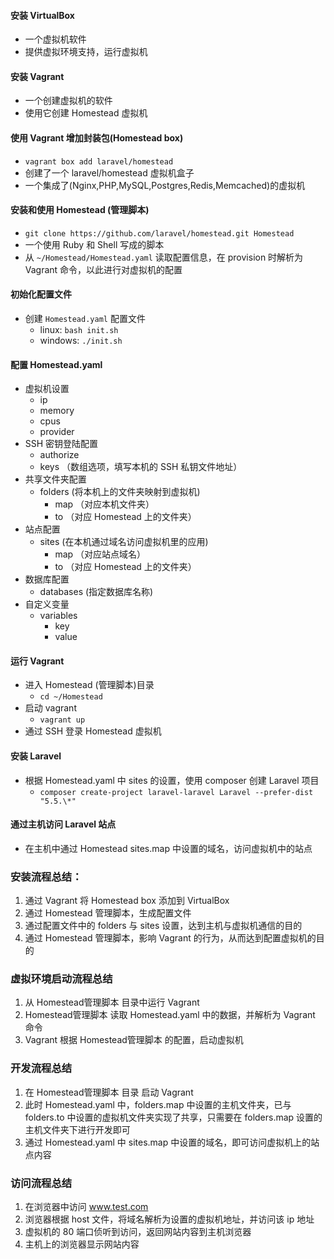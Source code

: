 #### 安装 VirtualBox
* 一个虚拟机软件
* 提供虚拟环境支持，运行虚拟机

#### 安装 Vagrant
* 一个创建虚拟机的软件
* 使用它创建 Homestead 虚拟机

#### 使用 Vagrant 增加封装包(Homestead box)
* `vagrant box add laravel/homestead`
* 创建了一个 laravel/homestead 虚拟机盒子
* 一个集成了(Nginx,PHP,MySQL,Postgres,Redis,Memcached)的虚拟机

#### 安装和使用 Homestead (管理脚本)
* `git clone https://github.com/laravel/homestead.git Homestead`
* 一个使用 Ruby 和 Shell 写成的脚本
* 从 `~/Homestead/Homestead.yaml` 读取配置信息，在 provision 时解析为 Vagrant 命令，以此进行对虚拟机的配置

#### 初始化配置文件
* 创建 `Homestead.yaml` 配置文件
  * linux: `bash init.sh`
  * windows: `./init.sh`

#### 配置 Homestead.yaml
* 虚拟机设置
  * ip
  * memory
  * cpus
  * provider
* SSH 密钥登陆配置
  * authorize
  * keys （数组选项，填写本机的 SSH 私钥文件地址）
* 共享文件夹配置
  * folders (将本机上的文件夹映射到虚拟机)
    * map （对应本机文件夹）
    * to （对应 Homestead 上的文件夹）
* 站点配置
  * sites (在本机通过域名访问虚拟机里的应用)
    * map （对应站点域名）
    * to （对应 Homestead 上的文件夹）
* 数据库配置
  * databases (指定数据库名称)
* 自定义变量
  * variables
    * key
    * value

#### 运行 Vagrant
* 进入 Homestead (管理脚本)目录
  * `cd ~/Homestead`
* 启动 vagrant
  *  `vagrant up`
* 通过 SSH 登录 Homestead 虚拟机

#### 安装 Laravel
* 根据 Homestead.yaml 中 sites 的设置，使用 composer 创建 Laravel 项目
  * `composer create-project laravel-laravel Laravel --prefer-dist "5.5.\*"`

#### 通过主机访问 Laravel 站点
* 在主机中通过 Homestead sites.map 中设置的域名，访问虚拟机中的站点

### 安装流程总结：
1. 通过 Vagrant 将 Homestead box 添加到  VirtualBox
2. 通过 Homestead 管理脚本，生成配置文件
3. 通过配置文件中的 folders 与 sites 设置，达到主机与虚拟机通信的目的
4. 通过 Homestead 管理脚本，影响 Vagrant 的行为，从而达到配置虚拟机的目的

### 虚拟环境启动流程总结
1. 从 Homestead管理脚本 目录中运行 Vagrant
2. Homestead管理脚本 读取 Homestead.yaml 中的数据，并解析为 Vagrant 命令
3. Vagrant 根据 Homestead管理脚本 的配置，启动虚拟机

### 开发流程总结
1. 在 Homestead管理脚本 目录 启动 Vagrant
2. 此时 Homestead.yaml 中，folders.map 中设置的主机文件夹，已与 folders.to 中设置的虚拟机文件夹实现了共享，只需要在 folders.map 设置的主机文件夹下进行开发即可
3. 通过 Homestead.yaml 中 sites.map 中设置的域名，即可访问虚拟机上的站点内容

### 访问流程总结
1. 在浏览器中访问 www.test.com
2. 浏览器根据 host 文件，将域名解析为设置的虚拟机地址，并访问该 ip 地址
3. 虚拟机的 80 端口侦听到访问，返回网站内容到主机浏览器
4. 主机上的浏览器显示网站内容
